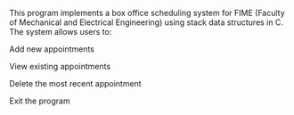 This program implements a box office scheduling system for FIME (Faculty of Mechanical and Electrical Engineering) using stack data structures in C. The system allows users to:

Add new appointments

View existing appointments

Delete the most recent appointment

Exit the program
